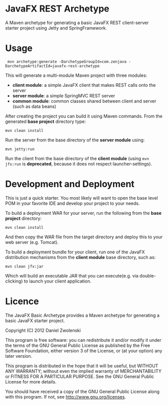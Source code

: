JavaFX REST Archetype
=====================

A Maven archetype for generating a basic JavaFX REST client-server starter project using Jetty and SpringFramework.

Usage
======

```
 mvn archetype:generate -DarchetypeGroupId=com.zenjava -DarchetypeArtifactId=javafx-rest-archetype
```

This will generate a multi-module Maven project with three modules:

* **client module**: a simple JavaFX client that makes REST calls onto the server
* **server module**: a simple SpringMVC REST server
* **common module**: common classes shared between client and server (such as data beans)

After creating the project you can build it using Maven commands. From the generated **base project** directory type:

    mvn clean install

Run the server from the base directory of the **server module** using:

    mvn jetty:run

Run the client from the base directory of the **client module** (using `mvn jfx:run` is **deprecated**, because it does not respect launcher-settings).


Development and Deployment
==========================

This is just a quick starter. You most likely will want to open the base level POM in your favorite IDE and develop
your project to your needs.

To build a deployment WAR for your server, run the following from the **base project** directory:

    mvn clean install

And then copy the WAR file from the target directory and deploy this to your web server (e.g. Tomcat).

To build a deployment bundle for your client, run one of the JavaFX distribution mechanisms from the **client module**
base directory, such as:

    mvn clean jfx:jar

Which will build an executable JAR that you can execute(e.g. via double-clicking) to launch your client application.


Licence
============

The JavaFX Basic Archetype provides a Maven archetype for generating a basic JavaFX starter project.

Copyright (C) 2012  Daniel Zwolenski

This program is free software: you can redistribute it and/or modify it under the terms of the GNU General Public License as published by
the Free Software Foundation, either version 3 of the License, or (at your option) any later version.

This program is distributed in the hope that it will be useful, but WITHOUT ANY WARRANTY; without even the implied warranty of
MERCHANTABILITY or FITNESS FOR A PARTICULAR PURPOSE.  See the GNU General Public License for more details.

You should have received a copy of the GNU General Public License along with this program.  If not, see http://www.gnu.org/licenses.

